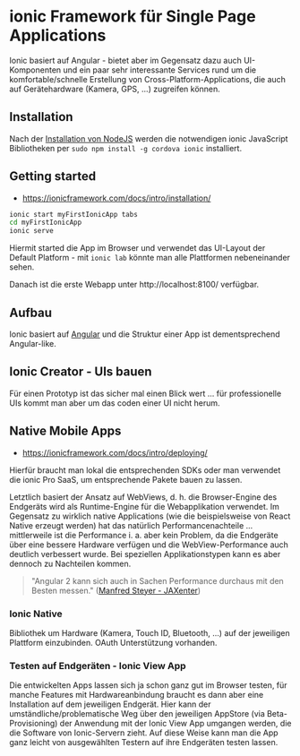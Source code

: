 # ionic Framework für Single Page Applications

Ionic basiert auf Angular - bietet aber im Gegensatz dazu auch UI-Komponenten und ein paar sehr interessante Services rund um die komfortable/schnelle Erstellung von Cross-Platform-Applications, die auch auf Gerätehardware (Kamera, GPS, ...) zugreifen können.

## Installation

Nach der [Installation von NodeJS](nodejs.md) werden die notwendigen ionic JavaScript Bibliotheken per `sudo npm install -g cordova ionic` installiert.

## Getting started

* https://ionicframework.com/docs/intro/installation/

```bash
ionic start myFirstIonicApp tabs
cd myFirstIonicApp
ionic serve
```

Hiermit started die App im Browser und verwendet das UI-Layout der Default Platform - mit `ionic lab` könnte man alle Plattformen nebeneinander sehen.

Danach ist die erste Webapp unter http://localhost:8100/ verfügbar.

## Aufbau

Ionic basiert auf [Angular](angular.md) und die Struktur einer App ist dementsprechend Angular-like.

## Ionic Creator - UIs bauen

Für einen Prototyp ist das sicher mal einen Blick wert ... für professionelle UIs kommt man aber um das coden einer UI nicht herum.

## Native Mobile Apps

* https://ionicframework.com/docs/intro/deploying/

Hierfür braucht man lokal die entsprechenden SDKs oder man verwendet die ionic Pro SaaS, um entsprechende Pakete bauen zu lassen.

Letztlich basiert der Ansatz auf WebViews, d. h. die Browser-Engine des Endgeräts wird als Runtime-Engine für die Webapplikation verwendet. Im Gegensatz zu wirklich native Applications (wie die beispielsweise von React Native erzeugt werden) hat das natürlich Performancenachteile ... mittlerweile ist die Performance i. a. aber kein Problem, da die Endgeräte über eine bessere Hardware verfügen und die WebView-Performance auch deutlich verbessert wurde. Bei speziellen Applikationstypen kann es aber dennoch zu Nachteilen kommen.

> "Angular 2 kann sich auch in Sachen Performance durchaus mit den Besten messen." ([Manfred Steyer - JAXenter](https://jaxenter.de/angular-2-plattform-steyer-44668))

### Ionic Native

Bibliothek um Hardware (Kamera, Touch ID, Bluetooth, ...) auf der jeweiligen Plattform einzubinden. OAuth Unterstützung vorhanden.

### Testen auf Endgeräten - Ionic View App

Die entwickelten Apps lassen sich ja schon ganz gut im Browser testen, für manche Features mit Hardwareanbindung braucht es dann aber eine Installation auf dem jeweiligen Endgerät. Hier kann der umständliche/problematische Weg über den jeweiligen AppStore (via Beta-Provisioning) der Anwendung mit der Ionic View App umgangen werden, die die Software von Ionic-Servern zieht. Auf diese Weise kann man die App ganz leicht von ausgewählten Testern auf ihre Endgeräten testen lassen.